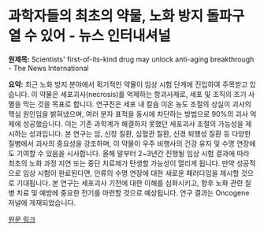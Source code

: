 # 과학자들의 최초의 약물, 노화 방지 돌파구 열 수 있어 - 뉴스 인터내셔널

**원제목:** Scientists' first-of-its-kind drug may unlock anti-aging breakthrough - The News International

**요약:** 최근 노화 방지 분야에서 획기적인 약물이 임상 시험 단계에 진입하여 주목받고 있습니다.  이 약물은 세포괴사(necrosis)를 억제하는 항괴사제로, 세포 및 조직의 조기 사멸을 막는 것을 목표로 합니다.  연구진은 세포 내 칼슘 이온 농도 조절의 상실이 괴사의 핵심 원인임을 밝혀냈으며,  여러 분자 표적을 동시에 차단하는 방법으로 90%의 괴사 억제에 성공했습니다. 이는 기존 과학계가 해결하지 못했던 세포괴사 조절의 가능성을 제시하는 성과입니다.  본 연구는 암, 신장 질환, 심혈관 질환, 신경 퇴행성 질환 등 다양한 질병에서 괴사의 중요성을 강조하며, 이 약물이 우주 비행사의 건강 유지 및 수명 연장에도 기여할 수 있음을 시사합니다.  올해 말부터 2~3년간 진행될 임상 시험 결과에 따라 최초의 노화 과정 지연 또는 중단 치료제가 탄생할 가능성이 열리게 됩니다.  만약 성공적으로 임상 시험이 완료된다면,  인류의 수명 연장에 대한 새로운 패러다임을 제시할 것으로 기대됩니다.  본 연구는 세포괴사 기전에 대한 이해를 심화시키고,  향후 노화 관련 질병 치료 및 예방에 중요한 전기를 마련할 것으로 예상됩니다.  연구 결과는 Oncogene 저널에 게재되었습니다.

[원문 링크](https://www.thenews.com.pk/latest/1330743-scientists-first-of-its-kind-drug-may-unlock-anti-aging-breakthrough)
